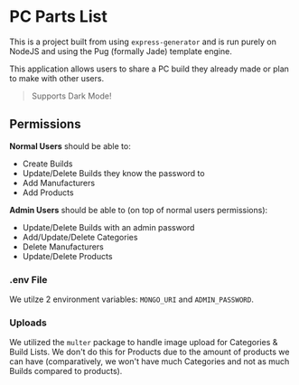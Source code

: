 # PC Parts List

This is a project built from using `express-generator` and is run purely on NodeJS and using the Pug (formally Jade) template engine.

This application allows users to share a PC build they already made or plan to make with other users.

> Supports Dark Mode!

## Permissions

**Normal Users** should be able to:

- Create Builds
- Update/Delete Builds they know the password to
- Add Manufacturers
- Add Products

**Admin Users** should be able to (on top of normal users permissions):

- Update/Delete Builds with an admin password
- Add/Update/Delete Categories
- Delete Manufacturers
- Update/Delete Products

### .env File

We utilze 2 environment variables: `MONGO_URI` and `ADMIN_PASSWORD`.

### Uploads

We utilized the `multer` package to handle image upload for Categories & Build Lists. We don't do this for Products due to the amount of products we can have (comparatively, we won't have much Categories and not as much Builds compared to products).
